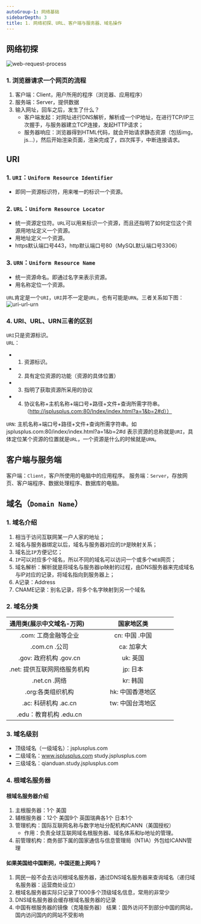 ```yaml
---
autoGroup-1: 网络基础
sidebarDepth: 3
title: 1. 网络初探、URL、客户端与服务器、域名操作 
---
```


## 网络初探
 <img :src="$withBase('/basicComputer/Network/web-request-process.png')" alt="web-request-process"> 

### 1. 浏览器请求一个网页的流程
1. 客户端：Client，用户所用的程序（浏览器、应用程序）
2. 服务端：Server，提供数据
3. 输入网址，回车之后，发生了什么？
   - 客户端发起：对网址进行DNS解析，解析成一个IP地址，在进行TCP/IP三次握手，与服务器建立TCP连接，发起HTTP请求；
   - 服务器响应：浏览器得到HTML代码，就会开始请求静态资源（包括img，js...），然后开始渲染页面，渲染完成了，四次挥手，中断连接请求。

## URI
### 1. `URI`：`Uniform Resource Identifier`
   - 即同一资源标识符，用来唯一的标识一个资源。
### 2. `URL`：`Uniform Resource Locator`
   - 统一资源定位符。`URL`可以用来标识一个资源，而且还指明了如何定位这个资源用地址定义一个资源。
   - 用地址定义一个资源。
   - https默认端口号443，http默认端口号80（MySQL默认端口号3306）
### 3. `URN`：`Uniform Resource Name`
   - 统一资源命名。即通过名字来表示资源。
   - 用名称定位一个资源。
   
`URL`肯定是一个`URI`，`URI`并不一定是`URL`，也有可能是`URN`。三者关系如下图：
 <img :src="$withBase('/basicComputer/Network/uri-url-urn.png')" alt="uri-url-urn"> 

### 4. URI、URL、URN三者的区别
`URI`只是资源标识。   
`URL`：
- 1. 资源标识。
- 2. 具有定位资源的功能（资源的具体位置）
- 3. 指明了获取资源所采用的协议
- 4. 协议名称+主机名称+端口号+路径+文件+查询所需字符串。（http://jsplusplus.com:80/Index/index.html?a=1&b=2#d））
     
`URN`: 主机名称+端口号+路径+文件+查询所需字符串。如jsplusplus.com:80/index/index.html?a=1&b=2#d
表示资源的总称就是`URI`，具体定位某个资源的位置就是`URL`，一个资源是什么的时候就是`URN`。  

## 客户端与服务端
客户端：`Client`，客户所使用的电脑中的应用程序。
服务端：`Server`，存放网页、客户端程序、数据处理程序、数据库的电脑。

## 域名（`Domain Name`）
### 1. 域名介绍
1. 相当于访问互联网某一户人家的地址；
2. 域名与服务器绑定以后，域名与服务器对应的`IP`是映射关系；
3. 域名比`IP`方便记忆；
4. `IP`可以对应多个域名，所以不同的域名可以访问一个或多个`WEB`网页；
5. 域名解析：解析就是将域名与服务器ip映射的过程，由DNS服务器来完成域名与IP对应的记录，将域名指向到服务器上；
6. A记录：Address
7. CNAME记录：别名记录，将多个名字映射到另一个域名

### 2. 域名分类
| <div style="width: 200px;">通用类(展示中文域名-万网)  </div>| <div style="width: 200px;">国家地区类</div>|
| :--------:   | :------: |
|  .com: 工商金融等企业 | cn: 中国    .中国|
|.com.cn    .公司|ca: 加拿大|
|.gov: 政府机构  .gov.cn | uk: 英国|
|.net: 提供互联网网络服务机构 |jp: 日本|
|.net.cn    .网络|kr: 韩国|
|.org:各类组织机构 |hk: 中国香港地区|
|.ac: 科研机构    .ac.cn   |tw: 中国台湾地区|
|.edu：教育机构    .edu.cn  | |

### 3. 域名级别
- 顶级域名（一级域名）：jsplusplus.com
- 二级域名：www.jsplusplus.com study.jsplusplus.com
- 三级域名：qianduan.study.jsplusplus.com

### 4. 根域名服务器
#### 根域名服务器介绍
1. 主根服务器：1个  美国
2. 辅根服务器：12个   美国9个    英国瑞典各1个  日本1个
3. 管理机构：国际互联网名称与数字地址分配机构ICANN（美国授权）
   - 作用：负责全球互联网域名根服务器、域名体系和Ip地址的管理。
4. 前管理机构：商务部下属的国家通信与信息管理局（NTIA）外包给ICANN管理

#### 如果美国给中国断网，中国还能上网吗？
1. 网民一般不会去访问根域名服务器，通过DNS域名服务器来查询域名（递归域名服务器：运营商处设立）
2. 根域名服务器实际只记录了1000多个顶级域名信息，常用的非常少
3. DNS域名服务器会缓存根域名服务器的记录
4. 中国有根服务器的镜像（克隆服务器）
结果：国外访问不到部分中国的网站，国内访问国内的网站不受影响




